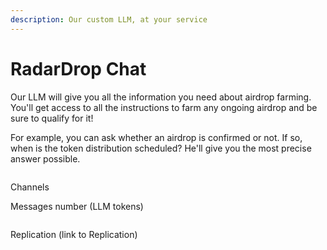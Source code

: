 ```yaml
---
description: Our custom LLM, at your service
---
```


# RadarDrop Chat

Our LLM will give you all the information you need about airdrop farming.\
You'll get access to all the instructions to farm any ongoing airdrop and be sure to qualify for it!

For example, you can ask whether an airdrop is confirmed or not. If so, when is the token distribution scheduled? He'll give you the most precise answer possible.

<figure><img src="../../.gitbook/assets/Screenshot 2024-06-10 at 2.55.49 AM.png" alt=""><figcaption></figcaption></figure>

Channels

Messages number (LLM tokens)&#x20;

<figure><img src="../../.gitbook/assets/Screenshot 2024-06-10 at 2.56.42 AM (1).png" alt=""><figcaption></figcaption></figure>

Replication (link to Replication)

<figure><img src="../../.gitbook/assets/Screenshot 2024-06-10 at 2.58.42 AM (1).png" alt=""><figcaption></figcaption></figure>
